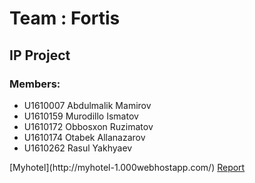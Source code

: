 <h1>Team : Fortis</h1>
<h2>IP Project</h2>
<h3>Members:</h3>
<ul>
	<li>U1610007 Abdulmalik Mamirov</li>
	<li>U1610159 Murodillo Ismatov</li>
	<li>U1610172 Obbosxon Ruzimatov</li>
	<li>U1610174 Otabek Allanazarov</li>
	<li>U1610262 Rasul Yakhyaev</li>
</ul>
[Myhotel](http://myhotel-1.000webhostapp.com/)
<a href="report.docx">Report</a>
